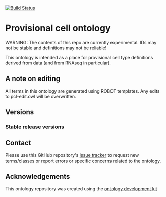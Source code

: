 [![Build Status](https://travis-ci.org/obophenotype/provisional_cell_ontology.svg?branch=master)](https://travis-ci.org/obophenotype/provisional_cell_ontology)

# Provisional cell ontology

WARNING: The contents of this repo are currently experimental.  IDs may not be stable and definitions may not be reliable!

This ontology is intended as a place for provisional cell type definitions derived from data (and from RNAseq in particular).

## A note on editing

All terms in this ontology are generated using ROBOT templates.  Any edits to pcl-edit.owl will be overwritten.

## Versions

### Stable release versions

## Contact

Please use this GitHub repository's [Issue tracker](https://github.com/obophenotype/provisional_cell_ontology/issues) to request new terms/classes or report errors or specific concerns related to the ontology.

## Acknowledgements

This ontology repository was created using the [ontology development kit](https://github.com/INCATools/ontology-development-kit)
